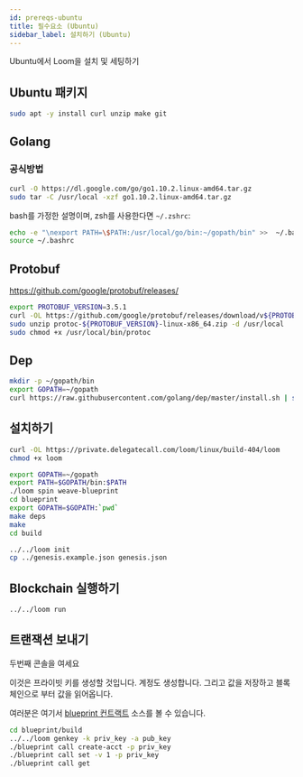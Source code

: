 ```yaml
---
id: prereqs-ubuntu
title: 필수요소 (Ubuntu)
sidebar_label: 설치하기 (Ubuntu)
---
```

Ubuntu에서 Loom을 설치 및 세팅하기

## Ubuntu 패키지

```bash
sudo apt -y install curl unzip make git
```

## Golang

### 공식방법

```bash
curl -O https://dl.google.com/go/go1.10.2.linux-amd64.tar.gz
sudo tar -C /usr/local -xzf go1.10.2.linux-amd64.tar.gz
```

bash를 가정한 설명이며, zsh를 사용한다면 `~/.zshrc`:

```bash
echo -e "\nexport PATH=\$PATH:/usr/local/go/bin:~/gopath/bin" >>  ~/.bashrc
source ~/.bashrc
```

## Protobuf

https://github.com/google/protobuf/releases/

```bash
export PROTOBUF_VERSION=3.5.1
curl -OL https://github.com/google/protobuf/releases/download/v${PROTOBUF_VERSION}/protoc-${PROTOBUF_VERSION}-linux-x86_64.zip
sudo unzip protoc-${PROTOBUF_VERSION}-linux-x86_64.zip -d /usr/local
sudo chmod +x /usr/local/bin/protoc
```

## Dep

```bash
mkdir -p ~/gopath/bin
export GOPATH=~/gopath
curl https://raw.githubusercontent.com/golang/dep/master/install.sh | sh
```

## 설치하기

```bash
curl -OL https://private.delegatecall.com/loom/linux/build-404/loom
chmod +x loom

export GOPATH=~/gopath
export PATH=$GOPATH/bin:$PATH
./loom spin weave-blueprint
cd blueprint
export GOPATH=$GOPATH:`pwd`
make deps
make
cd build

../../loom init
cp ../genesis.example.json genesis.json
```

## Blockchain 실행하기

```bash
../../loom run
```

## 트랜잭션 보내기

두번째 콘솔을 여세요

이것은 프라이빗 키를 생성할 것입니다. 계정도 생성합니다. 그리고 값을 저장하고 블록체인으로 부터 값을 읽어옵니다.

여러분은 여기서 [blueprint 컨트랙트](https://github.com/loomnetwork/weave-blueprint) 소스를 볼 수 있습니다.

```bash
cd blueprint/build
../../loom genkey -k priv_key -a pub_key
./blueprint call create-acct -p priv_key
./blueprint call set -v 1 -p priv_key
./blueprint call get
```